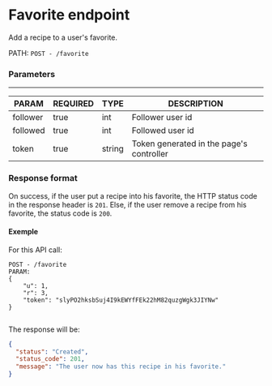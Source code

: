 # Favorite endpoint

Add a recipe to a user's favorite.

PATH: `POST - /favorite`

### Parameters
___
|     PARAM     |    REQUIRED     |   TYPE   | DESCRIPTION                              |
| --------------| --------------- | -------- | ---------------------------------------- |
| follower      |      true       | int      | Follower user id                         |
| followed      |      true       | int      | Followed user id                         |
| token         |      true       | string   | Token generated in the page's controller |

### Response format
On success, if the user put a recipe into his favorite, the HTTP status code in the response header is `201`. Else, if the user remove a recipe from his favorite, the status code is `200`.

#### Exemple
For this API call:
```
POST - /favorite
PARAM:
{
	"u": 1,
	"r": 3,
	"token": "slyPO2hksbSuj4I9kEWYfFEk22hM82quzgWgk3JIYNw"
}


```

The response will be:

```JSON
{
  "status": "Created",
  "status_code": 201,
  "message": "The user now has this recipe in his favorite."
}
```
